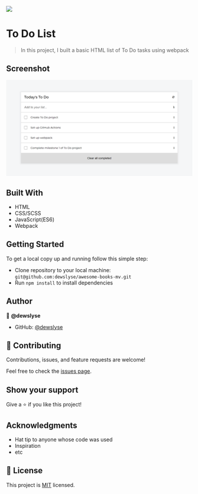 ![](https://img.shields.io/badge/Microverse-blueviolet)

# To Do List

> In this project, I built a basic HTML list of To Do tasks using webpack

## Screenshot

<img src="./screenshot.png">

## Built With

- HTML
- CSS/SCSS
- JavaScript(ES6)
- Webpack


## Getting Started

To get a local copy up and running follow this simple step:

- Clone repository to your local machine: `git@github.com:dewslyse/awesome-books-mv.git`
- Run `npm install` to install dependencies


## Author

👤 **@dewslyse**

- GitHub: [@dewslyse](https://github.com/dewslyse)


## 🤝 Contributing

Contributions, issues, and feature requests are welcome!

Feel free to check the [issues page](../../issues/).

## Show your support

Give a ⭐️ if you like this project!

## Acknowledgments

- Hat tip to anyone whose code was used
- Inspiration
- etc

## 📝 License

This project is [MIT](./LICENSE) licensed.
